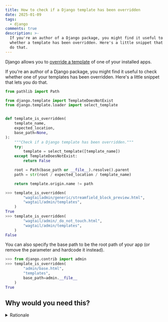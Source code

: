 ```yaml
---
title: How to check if a Django template has been overridden
date: 2025-01-09
tags:
  - django
comments: true
description: >-
  If you're an author of a Django package, you might find it useful to check
  whether a template has been overridden. Here's a little snippet that helps you
  do that.
---
```


Django allows you to [override a template][overriding-templates] of one of your
installed apps.

If you're an author of a Django package, you might find it useful to check
whether one of your templates has been overridden. Here's a little snippet that
lets you do that.

```py
from pathlib import Path

from django.template import TemplateDoesNotExist
from django.template.loader import select_template


def template_is_overridden(
    template_name,
    expected_location,
    base_path=None,
):
    """Check if a Django template has been overridden."""
    try:
        template = select_template([template_name])
    except TemplateDoesNotExist:
        return False

    root = Path(base_path or __file__).resolve().parent
    path = str(root / expected_location / template_name)

    return template.origin.name != path
```

```py
>>> template_is_overridden(
        "wagtailadmin/generic/streamfield_block_preview.html",
        "wagtail/admin/templates",
    )
True
>>> template_is_overridden(
        "wagtail/admin/_do_not_touch.html",
        "wagtail/admin/templates",
    )
False
```

You can also specify the base path to be the root path of your app (or remove
the parameter and hardcode it instead).

```py
>>> from django.contrib import admin
>>> template_is_overridden(
        "admin/base.html",
        "templates",
        base_path=admin.__file__
    )
True
```

## Why would you need this?

<details>

<summary>Rationale</summary>

I've been working on [adding a preview feature][block-preview] to Wagtail's
StreamField block chooser. The feature will be enabled by default, but it needs
some configuration.

Requiring developers to configure a preview template for each block would be
cumbersome.

Instead, we provide a base skeleton template that developers can override and
extend to add the necessary static assets. It will then include the block's real
template fragment (which should already be configured in most cases).

We need some way to avoid enabling the feature when the developer hasn't
overridden the template. We can add a feature flag –a Django setting for
example– but it would be nice to have one less thing to configure.

We'll enable the feature only if the developer has either provided a specific
preview template for the block, or they have overridden the global template. The
former is easy to check, but the latter is where the above snippet helps.

I don't know if this is a hack and/or whether we'll actually use the check in
Wagtail. The feature is still in development, so
[I'm exploring some options][exploring-options]. Let me know your thoughts!

</details>

[overriding-templates]: https://docs.djangoproject.com/en/stable/howto/overriding-templates/
[block-preview]: https://github.com/wagtail/wagtail/pull/12700
[exploring-options]: https://github.com/wagtail/wagtail/pull/12700#discussion_r1909206156
